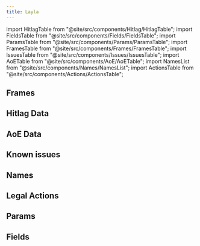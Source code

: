 ```yaml
---
title: Layla
---
```


import HitlagTable from "@site/src/components/Hitlag/HitlagTable";
import FieldsTable from "@site/src/components/Fields/FieldsTable";
import ParamsTable from "@site/src/components/Params/ParamsTable";
import FramesTable from "@site/src/components/Frames/FramesTable";
import IssuesTable from "@site/src/components/Issues/IssuesTable";
import AoETable from "@site/src/components/AoE/AoETable";
import NamesList from "@site/src/components/Names/NamesList";
import ActionsTable from "@site/src/components/Actions/ActionsTable";

## Frames

<FramesTable item_key="layla" />

## Hitlag Data

<HitlagTable item_key="layla" />

## AoE Data

<AoETable item_key="layla" />

## Known issues

<IssuesTable item_key="layla" />

## Names

<NamesList item_key="layla" />

## Legal Actions

<ActionsTable item_key="layla" />

## Params

<ParamsTable item_key="layla" />

## Fields

<FieldsTable item_key="layla" />
